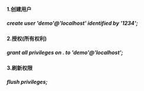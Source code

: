 
<BlogInfo id="1257" title="mysql创建新用户" author="白日梦想猿" pv=0 read_times=0 pre_cost_time=6 category="数据库编程" tag_list="[]" create_time="2022.07.06 16:22:08.575303" update_time="2022.07.06 16:34:39" />

**1.创建用户**

##### create user 'demo'@'localhost' identified by '1234';

**2.授权(所有权利)**

##### grant all privileges on *.* to 'demo'@'localhost';

**3.刷新权限**

##### flush privileges;


